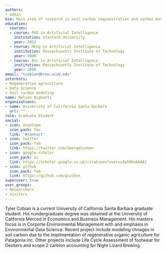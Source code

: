 ```yaml
---
authors:
- admin
bio: Main area of research is soil carbon sequaestration and carbon modeling.
education:
  courses:
  - course: PhD in Artificial Intelligence
    institution: Stanford University
    year: 2012
  - course: MEng in Artificial Intelligence
    institution: Massachusetts Institute of Technology
    year: 2009
  - course: BSc in Artificial Intelligence
    institution: Massachusetts Institute of Technology
    year: 2008
email: "tcobian@bren.ucsb.edu"
interests:
- Regenerative agriculture
- Data Science
- Soil carbon modeling
name: Nelson Bighetti
organizations:
- name: University of California Santa Barbara
  url: ""
role: Graduate Student
social:
- icon: envelope
  icon_pack: fas
  link: '#contact'
- icon: twitter
  icon_pack: fab
  link: https://twitter.com/GeorgeCushen
- icon: google-scholar
  icon_pack: ai
  link: https://scholar.google.co.uk/citations?user=sIwtMXoAAAAJ
- icon: github
  icon_pack: fab
  link: https://github.com/gcushen
superuser: true
user_groups:
- Researchers
- Visitors
---
```


Tyler Cobian is a current University of California Santa Barbara graduate student. His nundergraduate degree was obtained at the University of California Merced in Economics and Business Management. His masters focus is in Corporte Environmental Management with and emphasis in Environmental Data Science. Recent project include modeling chnages in soil carbon due to the implimentation of regenerative organic agriculture for Patagonia inc. Other projects include Life Cycle Assessment of footwear for Deckers and scope 2 carbion accounting for Night Lizard Brewing.
